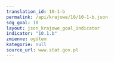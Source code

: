 ```yaml
---
translation_id: 10-1-b
permalink: /api/krajowe/10/10-1-b.json
sdg_goal: 10
layout: json_krajowe_goal_indicator
indicator: "10.1.b"
zmienne: ogółem
kategorie: null
source_url: www.stat.gov.pl
---
```

